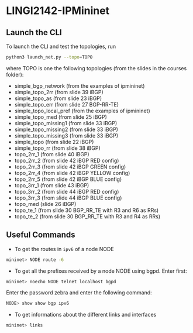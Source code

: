 # LINGI2142-IPMininet

## Launch the CLI

To launch the CLI and test the topologies, run
```bash
python3 launch_net.py --topo=TOPO
```

where TOPO is one the following topologies (from the slides in the courses folder):
- simple_bgp_network (from the examples of ipmininet)
- simple_topo_2rr (from slide 39 iBGP)
- simple_topo_as (from slide 23 iBGP)
- simple_topo_err (from slide 27 BGP-RR-TE)
- simple_topo_local_pref (from the examples of ipmininet)
- simple_topo_med (from slide 25 iBGP)
- simple_topo_missing1 (from slide 33 iBGP)
- simple_topo_missing2 (from slide 33 iBGP)
- simple_topo_missing3 (from slide 33 iBGP)
- simple_topo (from slide 22 iBGP)
- simple_topo_rr (from slide 38 iBGP)
- topo_2rr_1 (from slide 40 iBGP)
- topo_2rr_2 (from slide 42 iBGP RED config)
- topo_2rr_3 (from slide 42 iBGP GREEN config)
- topo_2rr_4 (from slide 42 iBGP YELLOW config)
- topo_2rr_5 (from slide 42 iBGP BLUE config)
- topo_3rr_1 (from slide 43 iBGP)
- topo_3rr_2 (from slide 44 iBGP RED config)
- topo_3rr_3 (from slide 44 iBGP BLUE config)
- topo_med (slide 26 iBGP)
- topo_te_1 (from slide 30 BGP_RR_TE with R3 and R6 as RRs)
- topo_te_2 (from slide 30 BGP_RR_TE with R3 and R4 as RRs)

## Useful Commands

* To get the routes in `ipv6` of a node NODE
```bash
mininet> NODE route -6
```
* To get all the prefixes received by a node NODE using bgpd.
Enter first:
```bash
mininet> noecho NODE telnet localhost bgpd
```
Enter the password zebra and enter the following command:
```bash
NODE> show show bgp ipv6
```
* To get informations about the different links and interfaces
```bash
mininet> links
```